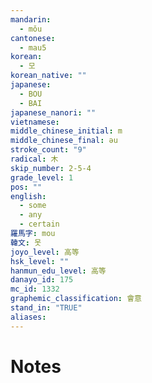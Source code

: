```yaml
---
mandarin:
  - mǒu
cantonese:
  - mau5
korean:
  - 모
korean_native: ""
japanese:
  - BOU
  - BAI
japanese_nanori: ""
vietnamese:
middle_chinese_initial: m
middle_chinese_final: əu
stroke_count: "9"
radical: 木
skip_number: 2-5-4
grade_level: 1
pos: ""
english:
  - some
  - any
  - certain
羅馬字: mou
韓文: 못
joyo_level: 高等
hsk_level: ""
hanmun_edu_level: 高等
danayo_id: 175
mc_id: 1332
graphemic_classification: 會意
stand_in: "TRUE"
aliases:
---
```


# Notes

